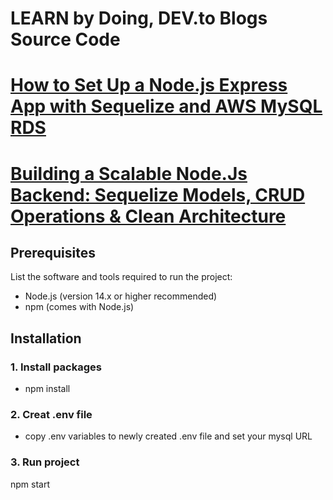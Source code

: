 # LEARN by Doing, DEV.to Blogs Source Code

# [How to Set Up a Node.js Express App with Sequelize and AWS MySQL RDS](https://dev.to/ahsanjutt01/how-to-set-up-a-nodejs-express-app-with-sequelize-and-aws-mysql-rds-source-code-28kj)

# [Building a Scalable Node.Js Backend: Sequelize Models, CRUD Operations & Clean Architecture](https://dev.to/ahsanjutt01/building-a-scalable-nodejs-backend-sequelize-models-crud-operations-clean-architecture-59k6)

## Prerequisites
List the software and tools required to run the project:

- Node.js (version 14.x or higher recommended)
- npm (comes with Node.js)

## Installation

### 1. Install packages
- npm install


### 2. Creat .env file
- copy .env variables to newly created .env file and set your mysql URL

### 3. Run project
npm start